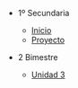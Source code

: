 - 1º Secundaria
  
  - [<i class="bi bi-house"></i> Inicio](1-secundaria/inicio)
  - [<i class="bi bi-book"></i> Proyecto](1-secundaria/proyecto)

- 2 Bimestre

  - [Unidad 3](1-secundaria/unidad-3.md)

<!--
- 2 Bimestre 

  - [Unidad 3](1-secundaria/unidad-3.md)
  - [Unidad 4](1-secundaria/unidad-4.md)

- 3 Bimestre

  - [Unidad 5](1-secundaria/unidad-5.md)
  - [Unidad 6](1-secundaria/unidad-6.md)

- 4 Bimestre

  - [Unidad 7](1-secundaria/unidad-7.md)
  - [Unidad 8](1-secundaria/unidad-8.md)

- [<i class="bi bi-caret-left-square"></i> Regresar a principal](/)

-->
